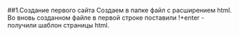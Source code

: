 ##1.Создание первого сайта
Создаем в папке файл с расширением html.
Во вновь созданном файле в первой строке поставили !+enter - получили шаблон страницы html.